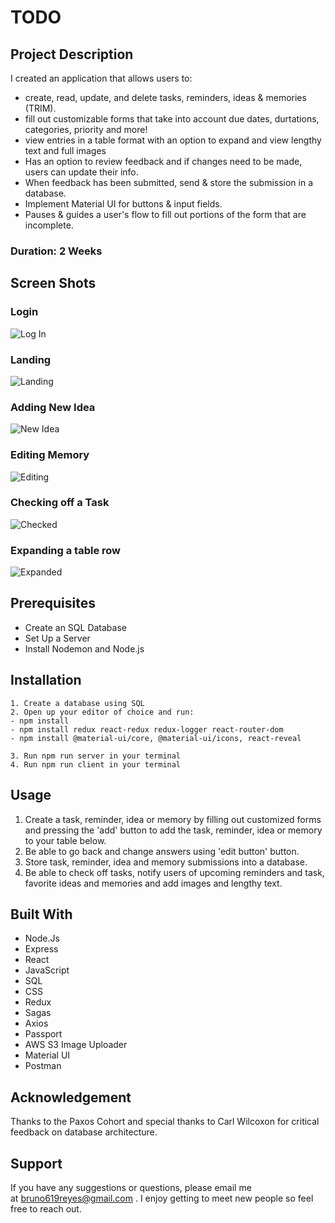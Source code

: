 # TODO

## Project Description

I created an application that allows users to:

- create, read, update, and delete tasks, reminders, ideas & memories (TRIM).
- fill out customizable forms that take into account due dates, durtations, categories, priority and more!
- view entries in a table format with an option to expand and view lengthy text and full images
- Has an option to review feedback and if changes need to be made, users can update their info.
- When feedback has been submitted, send & store the submission in a database.
- Implement Material UI for buttons & input fields.
- Pauses & guides a user's flow to fill out portions of the form that are incomplete.

### Duration: 2 Weeks

## Screen Shots

### Login

![Log In](https://tinyurl.com/y2h564ht)

### Landing

![Landing](https://tinyurl.com/yxh6afn9)

### Adding New Idea

![New Idea](https://tinyurl.com/yxgquwcs)

### Editing Memory

![Editing](https://tinyurl.com/y4bdnsxy)

### Checking off a Task

![Checked](https://tinyurl.com/y3kfn4wf)

### Expanding a table row

![Expanded](https://tinyurl.com/y4g63zje)

## Prerequisites

- Create an SQL Database
- Set Up a Server
- Install Nodemon and Node.js

## Installation

    1. Create a database using SQL
    2. Open up your editor of choice and run:
    - npm install
    - npm install redux react-redux redux-logger react-router-dom
    - npm install @material-ui/core, @material-ui/icons, react-reveal

    3. Run npm run server in your terminal
    4. Run npm run client in your terminal

## Usage

1. Create a task, reminder, idea or memory by filling out customized forms and pressing the 'add' button to add the task, reminder, idea or memory to your table below.
2. Be able to go back and change answers using 'edit button' button.
3. Store task, reminder, idea and memory submissions into a database.
4. Be able to check off tasks, notify users of upcoming reminders and task, favorite ideas and memories and add images and lengthy text.

## Built With

- Node.Js
- Express
- React
- JavaScript
- SQL
- CSS
- Redux
- Sagas
- Axios
- Passport
- AWS S3 Image Uploader
- Material UI
- Postman

## Acknowledgement

Thanks to the Paxos Cohort and special thanks to Carl Wilcoxon for critical feedback on database architecture.

## Support

If you have any suggestions or questions, please email me at bruno619reyes@gmail.com . I enjoy getting to meet new people so feel free to reach out.

